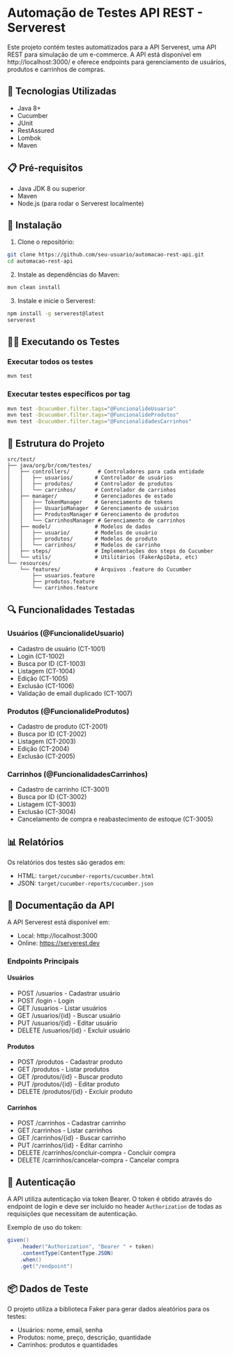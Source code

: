 # Automação de Testes API REST - Serverest

Este projeto contém testes automatizados para a API Serverest, uma API REST para simulação de um e-commerce. A API está disponível em http://localhost:3000/ e oferece endpoints para gerenciamento de usuários, produtos e carrinhos de compras. 

## 🚀 Tecnologias Utilizadas

- Java 8+
- Cucumber
- JUnit
- RestAssured
- Lombok
- Maven

## 📋 Pré-requisitos

- Java JDK 8 ou superior
- Maven
- Node.js (para rodar o Serverest localmente)

## 🔧 Instalação

1. Clone o repositório:
```bash
git clone https://github.com/seu-usuario/automacao-rest-api.git
cd automacao-rest-api
```

2. Instale as dependências do Maven:
```bash
mvn clean install
```

3. Instale e inicie o Serverest:
```bash
npm install -g serverest@latest
serverest
```

## 🏃‍♂️ Executando os Testes

### Executar todos os testes
```bash
mvn test
```

### Executar testes específicos por tag
```bash
mvn test -Dcucumber.filter.tags="@FuncionalideUsuario"
mvn test -Dcucumber.filter.tags="@FuncionalideProdutos"
mvn test -Dcucumber.filter.tags="@FuncionalidadesCarrinhos"
```

## 📝 Estrutura do Projeto

```
src/test/
├── java/org/br/com/testes/
│   ├── controllers/         # Controladores para cada entidade
│   │   ├── usuarios/       # Controlador de usuários
│   │   ├── produtos/       # Controlador de produtos
│   │   └── carrinhos/      # Controlador de carrinhos
│   ├── manager/            # Gerenciadores de estado
│   │   ├── TokenManager    # Gerenciamento de tokens
│   │   ├── UsuarioManager  # Gerenciamento de usuários
│   │   ├── ProdutosManager # Gerenciamento de produtos
│   │   └── CarrinhosManager # Gerenciamento de carrinhos
│   ├── model/              # Modelos de dados
│   │   ├── usuario/        # Modelos de usuário
│   │   ├── produtos/       # Modelos de produto
│   │   └── carrinhos/      # Modelos de carrinho
│   ├── steps/              # Implementações dos steps do Cucumber
│   └── utils/              # Utilitários (FakerApiData, etc)
└── resources/
    └── features/           # Arquivos .feature do Cucumber
        ├── usuarios.feature
        ├── produtos.feature
        └── carrinhos.feature
```

## 🔍 Funcionalidades Testadas

### Usuários (@FuncionalideUsuario)
- Cadastro de usuário (CT-1001)
- Login (CT-1002)
- Busca por ID (CT-1003)
- Listagem (CT-1004)
- Edição (CT-1005)
- Exclusão (CT-1006)
- Validação de email duplicado (CT-1007)

### Produtos (@FuncionalideProdutos)
- Cadastro de produto (CT-2001)
- Busca por ID (CT-2002)
- Listagem (CT-2003)
- Edição (CT-2004)
- Exclusão (CT-2005)

### Carrinhos (@FuncionalidadesCarrinhos)
- Cadastro de carrinho (CT-3001)
- Busca por ID (CT-3002)
- Listagem (CT-3003)
- Exclusão (CT-3004)
- Cancelamento de compra e reabastecimento de estoque (CT-3005)

## 📊 Relatórios

Os relatórios dos testes são gerados em:
- HTML: `target/cucumber-reports/cucumber.html`
- JSON: `target/cucumber-reports/cucumber.json`

## 🔗 Documentação da API

A API Serverest está disponível em:
- Local: http://localhost:3000
- Online: https://serverest.dev

### Endpoints Principais

#### Usuários
- POST /usuarios - Cadastrar usuário
- POST /login - Login
- GET /usuarios - Listar usuários
- GET /usuarios/{id} - Buscar usuário
- PUT /usuarios/{id} - Editar usuário
- DELETE /usuarios/{id} - Excluir usuário

#### Produtos
- POST /produtos - Cadastrar produto
- GET /produtos - Listar produtos
- GET /produtos/{id} - Buscar produto
- PUT /produtos/{id} - Editar produto
- DELETE /produtos/{id} - Excluir produto

#### Carrinhos
- POST /carrinhos - Cadastrar carrinho
- GET /carrinhos - Listar carrinhos
- GET /carrinhos/{id} - Buscar carrinho
- PUT /carrinhos/{id} - Editar carrinho
- DELETE /carrinhos/concluir-compra - Concluir compra
- DELETE /carrinhos/cancelar-compra - Cancelar compra

## 🔐 Autenticação

A API utiliza autenticação via token Bearer. O token é obtido através do endpoint de login e deve ser incluído no header `Authorization` de todas as requisições que necessitam de autenticação.

Exemplo de uso do token:
```java
given()
    .header("Authorization", "Bearer " + token)
    .contentType(ContentType.JSON)
    .when()
    .get("/endpoint")
```

## 📦 Dados de Teste

O projeto utiliza a biblioteca Faker para gerar dados aleatórios para os testes:
- Usuários: nome, email, senha
- Produtos: nome, preço, descrição, quantidade
- Carrinhos: produtos e quantidades
